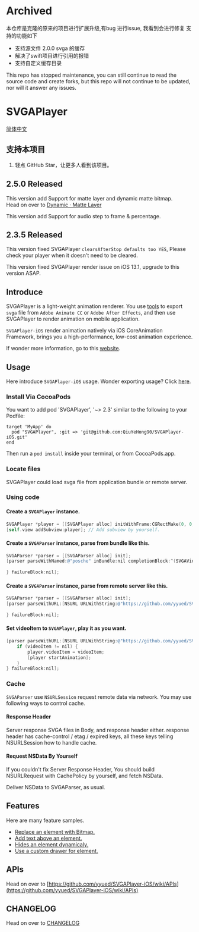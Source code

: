 # Archived

本仓库是克隆的原来的项目进行扩展升级,有bug 进行issue, 我看到会进行修复
支持的功能如下
* 支持源文件 2.0.0 svga 的缓存
* 解决了swift项目进行引用的报错
* 支持自定义缓存目录


This repo has stopped maintenance, you can still continue to read the source code and create forks, but this repo will not continue to be updated, nor will it answer any issues.

# SVGAPlayer

[简体中文](./readme.zh.md)

## 支持本项目

1. 轻点 GitHub Star，让更多人看到该项目。

## 2.5.0 Released

This version add Support for matte layer and dynamic matte bitmap.<br>
Head on over to [Dynamic · Matte Layer](https://github.com/yyued/SVGAPlayer-iOS/wiki/Dynamic-%C2%B7-Matte-Layer)

This version add Support for audio step to frame & percentage.

## 2.3.5 Released

This version fixed SVGAPlayer `clearsAfterStop defaults too YES`, Please check your player when it doesn't need to be cleared.

This version fixed SVGAPlayer render issue on iOS 13.1, upgrade to this version ASAP.

## Introduce

SVGAPlayer is a light-weight animation renderer. You use [tools](http://svga.io/designer.html) to export `svga` file from `Adobe Animate CC` or `Adobe After Effects`, and then use SVGAPlayer to render animation on mobile application.

`SVGAPlayer-iOS` render animation natively via iOS CoreAnimation Framework, brings you a high-performance, low-cost animation experience.

If wonder more information, go to this [website](http://svga.io/).

## Usage

Here introduce `SVGAPlayer-iOS` usage. Wonder exporting usage? Click [here](http://svga.io/designer.html).

### Install Via CocoaPods

You want to add pod 'SVGAPlayer', '~> 2.3' similar to the following to your Podfile:

```
target 'MyApp' do
  pod "SVGAPlayer", :git => 'git@github.com:QiuYeHong90/SVGAPlayer-iOS.git'
end
```

Then run a `pod install` inside your terminal, or from CocoaPods.app.

### Locate files

SVGAPlayer could load svga file from application bundle or remote server.

### Using code

#### Create a `SVGAPlayer` instance.

```objectivec
SVGAPlayer *player = [[SVGAPlayer alloc] initWithFrame:CGRectMake(0, 0, 200, 200)];
[self.view addSubview:player]; // Add subview by yourself.
```

#### Create a `SVGAParser` instance, parse from bundle like this.
```objectivec
SVGAParser *parser = [[SVGAParser alloc] init];
[parser parseWithNamed:@"posche" inBundle:nil completionBlock:^(SVGAVideoEntity * _Nonnull videoItem) {
    
} failureBlock:nil];
```

#### Create a `SVGAParser` instance, parse from remote server like this.

```objectivec
SVGAParser *parser = [[SVGAParser alloc] init];
[parser parseWithURL:[NSURL URLWithString:@"https://github.com/yyued/SVGA-Samples/blob/master/posche.svga?raw=true"] completionBlock:^(SVGAVideoEntity * _Nullable videoItem) {
    
} failureBlock:nil];
```

#### Set videoItem to `SVGAPlayer`, play it as you want.

```objectivec
[parser parseWithURL:[NSURL URLWithString:@"https://github.com/yyued/SVGA-Samples/blob/master/posche.svga?raw=true"] completionBlock:^(SVGAVideoEntity * _Nullable videoItem) {
    if (videoItem != nil) {
        player.videoItem = videoItem;
        [player startAnimation];
    }
} failureBlock:nil];
```

### Cache

`SVGAParser` use `NSURLSession` request remote data via network. You may use following ways to control cache.

#### Response Header

Server response SVGA files in Body, and response header either. response header has cache-control / etag / expired keys, all these keys telling NSURLSession how to handle cache.

#### Request NSData By Yourself

If you couldn't fix Server Response Header, You should build NSURLRequest with CachePolicy by yourself, and fetch NSData.

Deliver NSData to SVGAParser, as usual.

## Features

Here are many feature samples.

* [Replace an element with Bitmap.](https://github.com/yyued/SVGAPlayer-iOS/wiki/Dynamic-Image)
* [Add text above an element.](https://github.com/yyued/SVGAPlayer-iOS/wiki/Dynamic-Text)
* [Hides an element dynamicaly.](https://github.com/yyued/SVGAPlayer-iOS/wiki/Dynamic-Hidden)
* [Use a custom drawer for element.](https://github.com/yyued/SVGAPlayer-iOS/wiki/Dynamic-Drawer)

## APIs

Head on over to [https://github.com/yyued/SVGAPlayer-iOS/wiki/APIs](https://github.com/yyued/SVGAPlayer-iOS/wiki/APIs)

## CHANGELOG

Head on over to [CHANGELOG](./CHANGELOG.md)

